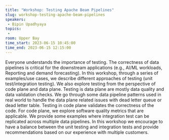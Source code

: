 ```yaml
---
title: "Workshop: Testing Apache Beam Pipelines"
slug: workshop-testing-apache-beam-pipelines
speakers:
 - Bipin Upadhyaya
topics:
 - 
room: Upper Bay
time_start: 2023-06-15 10:45:00
time_end: 2023-06-15 12:15:00
---
```


Everyone understands the importance of testing. The correctness of data pipelines is critical for the downstream applications (e.g., AI/ML workloads, Reporting and demand forecasting). In this workshop, through a series of examples/use cases, we describe different approaches of testing (unit test/integration testing). We also explore testing from the perspective of code plane and data plane. Testing is data plane are mostly data quality and data validation checks. We go through some data pipeline patterns used in real world to handle the data plane related issues with dead letter queue or dead letter table. Testing in code plane validates the correctness of the code. For code plane, we explore software quality metrics that are applicable. We provide some examples where integration test can be replicated across multiple data pipelines. In this workshop we encourage to have a balance between the unit testing and integration tests and provide recommendations based on our experience with multiple customers.